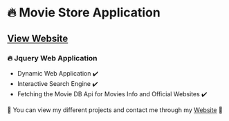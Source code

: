 # 🔥 Movie Store Application
## [View Website](https://movieapp-ka.vercel.app/)
### 🔥 Jquery Web Application

- Dynamic Web Application ✔️
- Interactive Search Engine ✔️
- Fetching the Movie DB Api for Movies Info and Official Websites ✔️

💙 You can view my different projects and contact me through my [Website](https://karimali.vercel.app/) 💙

